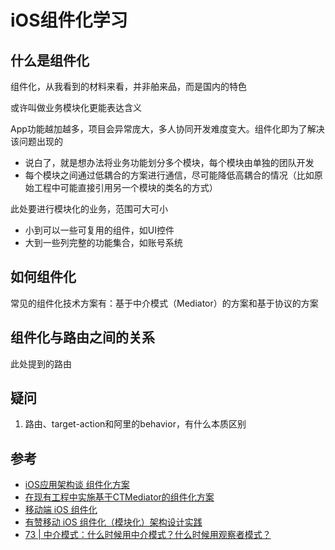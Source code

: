 # iOS组件化学习

## 什么是组件化

组件化，从我看到的材料来看，并非舶来品，而是国内的特色

或许叫做业务模块化更能表达含义

App功能越加越多，项目会异常庞大，多人协同开发难度变大。组件化即为了解决该问题出现的

- 说白了，就是想办法将业务功能划分多个模块，每个模块由单独的团队开发
- 每个模块之间通过低耦合的方案进行通信，尽可能降低高耦合的情况（比如原始工程中可能直接引用另一个模块的类名的方式）

此处要进行模块化的业务，范围可大可小

- 小到可以一些可复用的组件，如UI控件
- 大到一些列完整的功能集合，如账号系统

## 如何组件化

常见的组件化技术方案有：基于中介模式（Mediator）的方案和基于协议的方案




## 组件化与路由之间的关系

此处提到的路由

## 疑问
1. 路由、target-action和阿里的behavior，有什么本质区别

## 参考
- [iOS应用架构谈 组件化方案](https://casatwy.com/iOS-Modulization.html)
- [在现有工程中实施基于CTMediator的组件化方案](https://casatwy.com/modulization_in_action.html)
- [移动端 iOS 组件化](https://xie.infoq.cn/article/350cb241ebf8546d4ef2e55c7)
- [有赞移动 iOS 组件化（模块化）架构设计实践](https://tech.youzan.com/you-zan-ioszu-jian-hua-jia-gou-she-ji-shi-jian/)
- [73 | 中介模式：什么时候用中介模式？什么时候用观察者模式？](https://time.geekbang.org/column/article/226710)